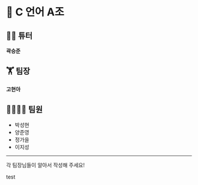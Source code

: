 # 📝 C 언어 A조 
## 👨‍💻 튜터
**곽승준**
## 🏋 팀장
**고현아**
## 👨‍👨‍👧‍👦 팀원</br>
* 박성현</br>
* 양준영</br>
* 정가을</br>
* 이지성</br>
-------------
각 팀장님들이 알아서 작성해 주세요!

test